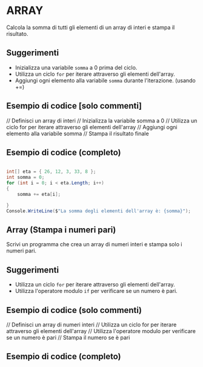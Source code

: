 # ARRAY

Calcola la somma di tutti gli elementi di un array di interi e stampa il risultato.

## Suggerimenti

- Inizializza una variabile `somma` a 0 prima del ciclo.
- Utilizza un ciclo `for` per iterare attraverso gli elementi dell'array.
- Aggiungi ogni elemento alla variabile `somma` durante l'iterazione. (usando +=)

## Esempio di codice [solo commenti]

// Definisci un array di interi
// Inizializza la variabile somma a 0
// Utilizza un ciclo for per iterare attraverso gli elementi dell'array
// Aggiungi ogni elemento alla variabile somma
// Stampa il risultato finale

## Esempio di codice (completo)

```csharp

int[] eta = { 26, 12, 3, 33, 8 };
int somma = 0;
for (int i = 0; i < eta.Length; i++)
{
    somma += eta[i];

}
Console.WriteLine($"La somma degli elementi dell'array è: {somma}"); 
```
## Array (Stampa i numeri pari)
Scrivi un programma che crea un array di numeri interi e stampa solo i numeri pari.

## Suggerimenti
- Utilizza un ciclo `for` per iterare attraverso gli elementi dell'array.
- Utilizza l'operatore modulo `if` per verificare se un numero è pari.

## Esempio di codice (solo commenti)

// Definisci un array di numeri interi
// Utilizza un ciclo for per iterare attraverso gli elementi dell'array
// Utilizza l'operatore modulo per verificare se un numero è pari
// Stampa il numero se è pari

## Esempio di codice (completo)

```csharp



